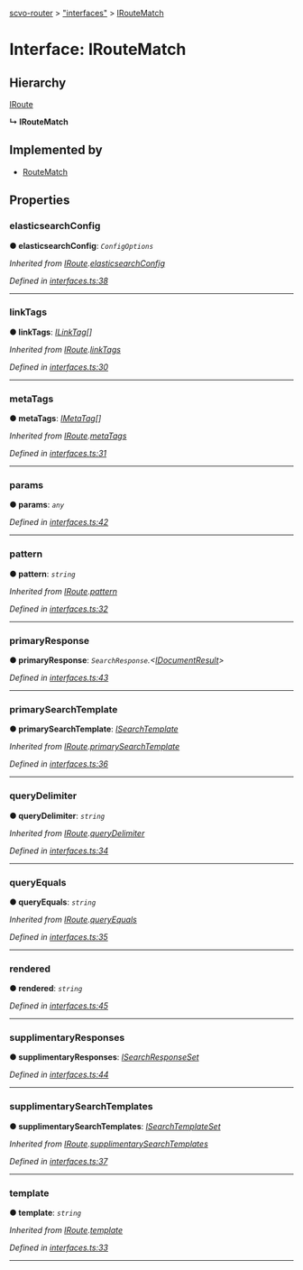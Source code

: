 [scvo-router](../README.md) > ["interfaces"](../modules/_interfaces_.md) > [IRouteMatch](../interfaces/_interfaces_.iroutematch.md)



# Interface: IRouteMatch

## Hierarchy


 [IRoute](_interfaces_.iroute.md)

**↳ IRouteMatch**







## Implemented by

* [RouteMatch](../classes/_route_match_.routematch.md)


## Properties
<a id="elasticsearchconfig"></a>

###  elasticsearchConfig

**●  elasticsearchConfig**:  *`ConfigOptions`* 

*Inherited from [IRoute](_interfaces_.iroute.md).[elasticsearchConfig](_interfaces_.iroute.md#elasticsearchconfig)*

*Defined in [interfaces.ts:38](https://github.com/scvodigital/scvo-router/blob/aecc349/src/interfaces.ts#L38)*





___

<a id="linktags"></a>

###  linkTags

**●  linkTags**:  *[ILinkTag](_interfaces_.ilinktag.md)[]* 

*Inherited from [IRoute](_interfaces_.iroute.md).[linkTags](_interfaces_.iroute.md#linktags)*

*Defined in [interfaces.ts:30](https://github.com/scvodigital/scvo-router/blob/aecc349/src/interfaces.ts#L30)*





___

<a id="metatags"></a>

###  metaTags

**●  metaTags**:  *[IMetaTag](_interfaces_.imetatag.md)[]* 

*Inherited from [IRoute](_interfaces_.iroute.md).[metaTags](_interfaces_.iroute.md#metatags)*

*Defined in [interfaces.ts:31](https://github.com/scvodigital/scvo-router/blob/aecc349/src/interfaces.ts#L31)*





___

<a id="params"></a>

###  params

**●  params**:  *`any`* 

*Defined in [interfaces.ts:42](https://github.com/scvodigital/scvo-router/blob/aecc349/src/interfaces.ts#L42)*





___

<a id="pattern"></a>

###  pattern

**●  pattern**:  *`string`* 

*Inherited from [IRoute](_interfaces_.iroute.md).[pattern](_interfaces_.iroute.md#pattern)*

*Defined in [interfaces.ts:32](https://github.com/scvodigital/scvo-router/blob/aecc349/src/interfaces.ts#L32)*





___

<a id="primaryresponse"></a>

###  primaryResponse

**●  primaryResponse**:  *`SearchResponse`.<[IDocumentResult](_interfaces_.idocumentresult.md)>* 

*Defined in [interfaces.ts:43](https://github.com/scvodigital/scvo-router/blob/aecc349/src/interfaces.ts#L43)*





___

<a id="primarysearchtemplate"></a>

###  primarySearchTemplate

**●  primarySearchTemplate**:  *[ISearchTemplate](_interfaces_.isearchtemplate.md)* 

*Inherited from [IRoute](_interfaces_.iroute.md).[primarySearchTemplate](_interfaces_.iroute.md#primarysearchtemplate)*

*Defined in [interfaces.ts:36](https://github.com/scvodigital/scvo-router/blob/aecc349/src/interfaces.ts#L36)*





___

<a id="querydelimiter"></a>

###  queryDelimiter

**●  queryDelimiter**:  *`string`* 

*Inherited from [IRoute](_interfaces_.iroute.md).[queryDelimiter](_interfaces_.iroute.md#querydelimiter)*

*Defined in [interfaces.ts:34](https://github.com/scvodigital/scvo-router/blob/aecc349/src/interfaces.ts#L34)*





___

<a id="queryequals"></a>

###  queryEquals

**●  queryEquals**:  *`string`* 

*Inherited from [IRoute](_interfaces_.iroute.md).[queryEquals](_interfaces_.iroute.md#queryequals)*

*Defined in [interfaces.ts:35](https://github.com/scvodigital/scvo-router/blob/aecc349/src/interfaces.ts#L35)*





___

<a id="rendered"></a>

###  rendered

**●  rendered**:  *`string`* 

*Defined in [interfaces.ts:45](https://github.com/scvodigital/scvo-router/blob/aecc349/src/interfaces.ts#L45)*





___

<a id="supplimentaryresponses"></a>

###  supplimentaryResponses

**●  supplimentaryResponses**:  *[ISearchResponseSet](_interfaces_.isearchresponseset.md)* 

*Defined in [interfaces.ts:44](https://github.com/scvodigital/scvo-router/blob/aecc349/src/interfaces.ts#L44)*





___

<a id="supplimentarysearchtemplates"></a>

###  supplimentarySearchTemplates

**●  supplimentarySearchTemplates**:  *[ISearchTemplateSet](_interfaces_.isearchtemplateset.md)* 

*Inherited from [IRoute](_interfaces_.iroute.md).[supplimentarySearchTemplates](_interfaces_.iroute.md#supplimentarysearchtemplates)*

*Defined in [interfaces.ts:37](https://github.com/scvodigital/scvo-router/blob/aecc349/src/interfaces.ts#L37)*





___

<a id="template"></a>

###  template

**●  template**:  *`string`* 

*Inherited from [IRoute](_interfaces_.iroute.md).[template](_interfaces_.iroute.md#template)*

*Defined in [interfaces.ts:33](https://github.com/scvodigital/scvo-router/blob/aecc349/src/interfaces.ts#L33)*





___


